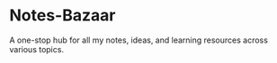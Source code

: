 # Notes-Bazaar
A one-stop hub for all my notes, ideas, and learning resources across various topics.
